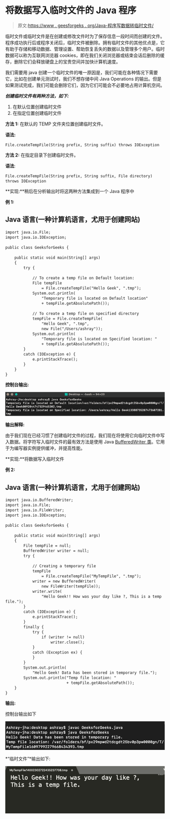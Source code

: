 # 将数据写入临时文件的 Java 程序

> 原文:[https://www . geesforgeks . org/Java-程序写数据转临时文件/](https://www.geeksforgeeks.org/java-program-to-write-data-to-temporary-file/)

临时文件或临时文件是在创建或修改文件时为了保存信息一段时间而创建的文件。程序成功执行后或程序关闭后，临时文件被删除。拥有临时文件的其他优点是，它有助于存储和移动数据、管理设置、帮助恢复丢失的数据以及管理多个用户。临时数据可以称为互联网浏览器 cookies，即在我们关闭浏览器或结束会话后删除的缓存，删除它们会释放硬盘上的宝贵空间并加快计算机速度。

我们需要用 java 创建一个临时文件的唯一原因是，我们可能在各种情况下需要它，比如在创建单元测试时，我们不想存储中间 Java Operations 的输出。但是如果测试完成，我们可能会删除它们，因为它们可能会不必要地占用计算机空间。

***创建临时文件有两种方法，如下:***

1.  在默认位置创建临时文件
2.  在指定位置创建临时文件

**方法 1:** 在默认的 TEMP 文件夹位置创建临时文件。

**语法:**

```
File.createTempFile(String prefix, String suffix) throws IOException
```

**方法 2:** 在指定目录下创建临时文件。

**语法**:

```
File.createTempFile(String prefix, String suffix, File directory) throws IOException
```

**实现:**稍后在分析输出时将这两种方法集成到一个 Java 程序中

**例 1:**

## Java 语言(一种计算机语言，尤用于创建网站)

```
import java.io.File;
import java.io.IOException;

public class GeeksforGeeks {

    public static void main(String[] args)
    {
        try {

            // To create a temp file on Default location:
            File tempFile
                = File.createTempFile("Hello Geek", ".tmp");
            System.out.println(
                "Temporary file is located on Default location"
                + tempFile.getAbsolutePath());

            // To create a temp file on specified directory
            tempFile = File.createTempFile(
                "Hello Geek", ".tmp",
                new File("/Users/ashray"));
            System.out.println(
                "Temporary file is located on Specified location: "
                + tempFile.getAbsolutePath());
        }
        catch (IOException e) {
            e.printStackTrace();
        }
    }
}
```

**控制台输出:**

![](img/1807fe78f5dd31215530d4eaa9f27c65.png)

**输出解释:**

由于我们现在已经习惯了创建临时文件的过程，我们现在将使用它向临时文件中写入数据。将字符写入临时文件的最有效方法是使用 Java [BufferedWriter 类](https://www.geeksforgeeks.org/io-bufferedwriter-class-methods-java/)。它用于为编写器实例提供缓冲，并提高性能。

**实现:**将数据写入临时文件

**例 2:**

## Java 语言(一种计算机语言，尤用于创建网站)

```
import java.io.BufferedWriter;
import java.io.File;
import java.io.FileWriter;
import java.io.IOException;

public class GeeksforGeeks {

    public static void main(String[] args)
    {
        File tempFile = null;
        BufferedWriter writer = null;
        try {

            // Creating a temporary file
            tempFile
                = File.createTempFile("MyTempFile", ".tmp");
            writer = new BufferedWriter(
                new FileWriter(tempFile));
            writer.write(
                "Hello Geek!! How was your day like ?, This is a temp file.");
        }
        catch (IOException e) {
            e.printStackTrace();
        }
        finally {
            try {
                if (writer != null)
                    writer.close();
            }
            catch (Exception ex) {
            }
        }
        System.out.println(
            "Hello Geek! Data has been stored in temporary file.");
        System.out.println("Temp file location: "
                           + tempFile.getAbsolutePath());
    }
}
```

**输出:**

控制台输出如下

![](img/d57372a9934bb24c8d41fd4b5ae924c2.png)

*“临时文件”*输出如下:

![](img/301b46b12c28027366891f9d586aa49c.png)